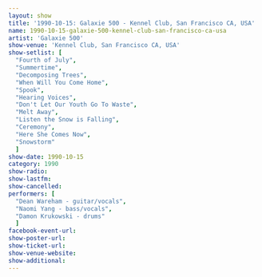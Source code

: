 ```yaml
---
layout: show
title: '1990-10-15: Galaxie 500 - Kennel Club, San Francisco CA, USA'
name: 1990-10-15-galaxie-500-kennel-club-san-francisco-ca-usa
artist: 'Galaxie 500'
show-venue: 'Kennel Club, San Francisco CA, USA'
show-setlist: [
  "Fourth of July",
  "Summertime",
  "Decomposing Trees",
  "When Will You Come Home",
  "Spook",
  "Hearing Voices",
  "Don't Let Our Youth Go To Waste",
  "Melt Away",
  "Listen the Snow is Falling",
  "Ceremony",
  "Here She Comes Now",
  "Snowstorm"
  ]
show-date: 1990-10-15
category: 1990
show-radio: 
show-lastfm: 
show-cancelled: 
performers: [
  "Dean Wareham - guitar/vocals",
  "Naomi Yang - bass/vocals",
  "Damon Krukowski - drums"
  ]
facebook-event-url: 
show-poster-url: 
show-ticket-url: 
show-venue-website: 
show-additional: 
---
```


